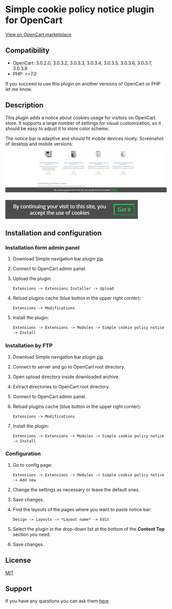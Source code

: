 # Simple cookie policy notice plugin for OpenCart

[View on OpenCart marketplace](https://www.opencart.com/index.php?route=marketplace/extension/info&extension_id=37993)

## Compatibility

* OpenCart: 3.0.2.0, 3.0.3.2, 3.0.3.3, 3.0.3.4, 3.0.3.5, 3.0.3.6, 3.0.3.7, 3.0.3.8
* PHP: >=7.0

If you succeed to use this plugin on another versions of OpenCart or PHP let me know.

## Description

This plugin adds a notice about cookies usage for visitors on OpenCart store. It supports a large number of settings for visual customization, so it should be easy to adjust it to store color scheme.

The notice bar is adaptive and should fit mobile devices nicely. Screenshot of desktop and mobile versions:

![Desktop version](./docs/img/desktop.jpg)

![Mobile version](./docs/img/mobile.jpg)

## Installation and configuration

### Installation form admin panel

1. Download Simple navigation bar plugin [zip](./Simple-cookie-policy-notice.ocmod.zip).

2. Connect to OpenCart admin panel.

3. Upload the plugin:

    ```
    Extensions -> Extensions Installer -> Upload
    ```

4. Reload plugins cache (blue button in the upper right corner):

   ```
   Extensions -> Modifications
   ```

5. Install the plugin:

    ```
    Extensions -> Extensions -> Modules -> Simple cookie policy notice -> Install
    ```

### Installation by FTP

1. Download Simple navigation bar plugin [zip](./Simple-cookie-policy-notice.ocmod.zip).

2. Connect to server and go to OpenCart root directory.

3. Open upload directory inside downloaded archive.

4. Extract directories to OpenCart root directory.

5. Connect to OpenCart admin panel.

6. Reload plugins cache (blue button in the upper right corner):

    ```
    Extensions -> Modifications
    ```

7. Install the plugin:

    ```
    Extensions -> Extensions -> Modules -> Simple cookie policy notice -> Install
    ```

### Configuration

1. Go to config page:

    ```
    Extensions -> Extensions -> Modules -> Simple cookie policy notice -> Add new
    ```

2. Change the settings as necessary or leave the default ones.

3. Save changes.

4. Find the layouts of the pages where you want to paste notice bar:

    ```
    Design -> Layouts -> *Layout name* -> Edit
    ```

5. Select the plugin in the drop-down list at the bottom of the **Content Top** section you need.

6. Save changes.

## License

[MIT](https://github.com/overvis/opencart-plugins/blob/master/LICENSE)

## Support

If you have any questions you can ask them [here](https://github.com/overvis/opencart-plugins/issues)
